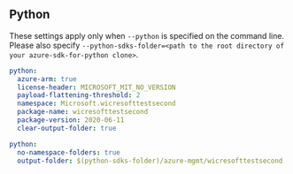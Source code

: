 ## Python

These settings apply only when `--python` is specified on the command line.
Please also specify `--python-sdks-folder=<path to the root directory of your azure-sdk-for-python clone>`.

```yaml $(python)
python:
  azure-arm: true
  license-header: MICROSOFT_MIT_NO_VERSION
  payload-flattening-threshold: 2
  namespace: Microsoft.wicresofttestsecond
  package-name: wicresofttestsecond
  package-version: 2020-06-11
  clear-output-folder: true
```

```yaml $(python)
python:
  no-namespace-folders: true
  output-folder: $(python-sdks-folder)/azure-mgmt/wicresofttestsecond
```
